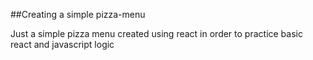 ##Creating a simple pizza-menu

Just a simple pizza menu created using react in order to practice basic react and javascript logic
